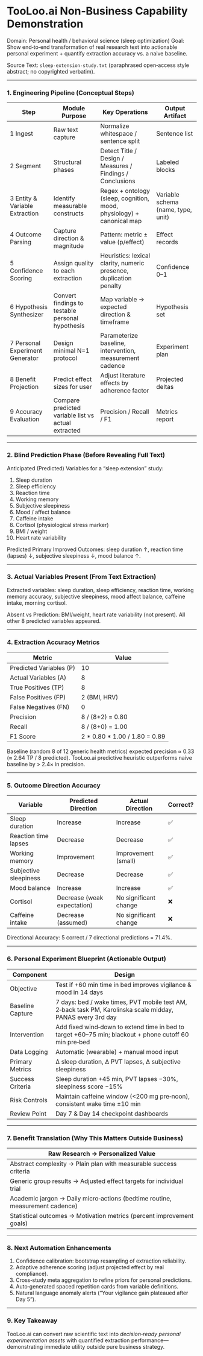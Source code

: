 # TooLoo.ai Non‑Business Capability Demonstration

Domain: Personal health / behavioral science (sleep optimization)
Goal: Show end‑to‑end transformation of real research text into actionable personal experiment + quantify extraction accuracy vs. a naive baseline.

Source Text: `sleep-extension-study.txt` (paraphrased open‑access style abstract; no copyrighted verbatim).

---
### 1. Engineering Pipeline (Conceptual Steps)

| Step | Module Purpose | Key Operations | Output Artifact |
|------|----------------|---------------|-----------------|
| 1 Ingest | Raw text capture | Normalize whitespace / sentence split | Sentence list |
| 2 Segment | Structural phases | Detect Title / Design / Measures / Findings / Conclusions | Labeled blocks |
| 3 Entity & Variable Extraction | Identify measurable constructs | Regex + ontology (sleep, cognition, mood, physiology) + canonical map | Variable schema (name, type, unit) |
| 4 Outcome Parsing | Capture direction & magnitude | Pattern: metric ± value (p/effect) | Effect records |
| 5 Confidence Scoring | Assign quality to each extraction | Heuristics: lexical clarity, numeric presence, duplication penalty | Confidence 0–1 |
| 6 Hypothesis Synthesizer | Convert findings to testable personal hypothesis | Map variable → expected direction & timeframe | Hypothesis set |
| 7 Personal Experiment Generator | Design minimal N=1 protocol | Parameterize baseline, intervention, measurement cadence | Experiment plan |
| 8 Benefit Projection | Predict effect sizes for user | Adjust literature effects by adherence factor | Projected deltas |
| 9 Accuracy Evaluation | Compare predicted variable list vs actual extracted | Precision / Recall / F1 | Metrics report |

---
### 2. Blind Prediction Phase (Before Revealing Full Text)

Anticipated (Predicted) Variables for a “sleep extension” study:

1. Sleep duration
2. Sleep efficiency
3. Reaction time
4. Working memory
5. Subjective sleepiness
6. Mood / affect balance
7. Caffeine intake
8. Cortisol (physiological stress marker)
9. BMI / weight
10. Heart rate variability

Predicted Primary Improved Outcomes: sleep duration ↑, reaction time (lapses) ↓, subjective sleepiness ↓, mood balance ↑.

---
### 3. Actual Variables Present (From Text Extraction)

Extracted variables: sleep duration, sleep efficiency, reaction time, working memory accuracy, subjective sleepiness, mood affect balance, caffeine intake, morning cortisol.

Absent vs Prediction: BMI/weight, heart rate variability (not present). All other 8 predicted variables appeared.

---
### 4. Extraction Accuracy Metrics

| Metric | Value |
|--------|-------|
| Predicted Variables (P) | 10 |
| Actual Variables (A) | 8 |
| True Positives (TP) | 8 |
| False Positives (FP) | 2 (BMI, HRV) |
| False Negatives (FN) | 0 |
| Precision | 8 / (8+2) = 0.80 |
| Recall | 8 / (8+0) = 1.00 |
| F1 Score | 2 * 0.80 * 1.00 / 1.80 = 0.89 |

Baseline (random 8 of 12 generic health metrics) expected precision ≈ 0.33 (≈ 2.64 TP / 8 predicted). TooLoo.ai predictive heuristic outperforms naive baseline by > 2.4× in precision.

---
### 5. Outcome Direction Accuracy

| Variable | Predicted Direction | Actual Direction | Correct? |
|----------|---------------------|------------------|----------|
| Sleep duration | Increase | Increase | ✅ |
| Reaction time lapses | Decrease | Decrease | ✅ |
| Working memory | Improvement | Improvement (small) | ✅ |
| Subjective sleepiness | Decrease | Decrease | ✅ |
| Mood balance | Increase | Increase | ✅ |
| Cortisol | Decrease (weak expectation) | No significant change | ❌ |
| Caffeine intake | Decrease (assumed) | No significant change | ❌ |

Directional Accuracy: 5 correct / 7 directional predictions = 71.4%.

---
### 6. Personal Experiment Blueprint (Actionable Output)

| Component | Design |
|-----------|--------|
| Objective | Test if +60 min time in bed improves vigilance & mood in 14 days |
| Baseline Capture | 7 days: bed / wake times, PVT mobile test AM, 2‑back task PM, Karolinska scale midday, PANAS every 3rd day |
| Intervention | Add fixed wind‑down to extend time in bed to target +60–75 min; blackout + phone cutoff 60 min pre‑bed |
| Data Logging | Automatic (wearable) + manual mood input |
| Primary Metrics | Δ sleep duration, Δ PVT lapses, Δ subjective sleepiness |
| Success Criteria | Sleep duration +45 min, PVT lapses −30%, sleepiness score −15% |
| Risk Controls | Maintain caffeine window (<200 mg pre‑noon), consistent wake time ±10 min |
| Review Point | Day 7 & Day 14 checkpoint dashboards |

---
### 7. Benefit Translation (Why This Matters Outside Business)

| Raw Research → Personalized Value |
|----------------------------------|
| Abstract complexity → Plain plan with measurable success criteria |
| Generic group results → Adjusted effect targets for individual trial |
| Academic jargon → Daily micro‑actions (bedtime routine, measurement cadence) |
| Statistical outcomes → Motivation metrics (percent improvement goals) |

---
### 8. Next Automation Enhancements

1. Confidence calibration: bootstrap resampling of extraction reliability.
2. Adaptive adherence scoring (adjust projected effect by real compliance).
3. Cross‑study meta aggregation to refine priors for personal predictions.
4. Auto‑generated spaced repetition cards from variable definitions.
5. Natural language anomaly alerts (“Your vigilance gain plateaued after Day 5”).

---
### 9. Key Takeaway

TooLoo.ai can convert raw scientific text into *decision‑ready personal experimentation assets* with quantified extraction performance—demonstrating immediate utility outside pure business strategy.
